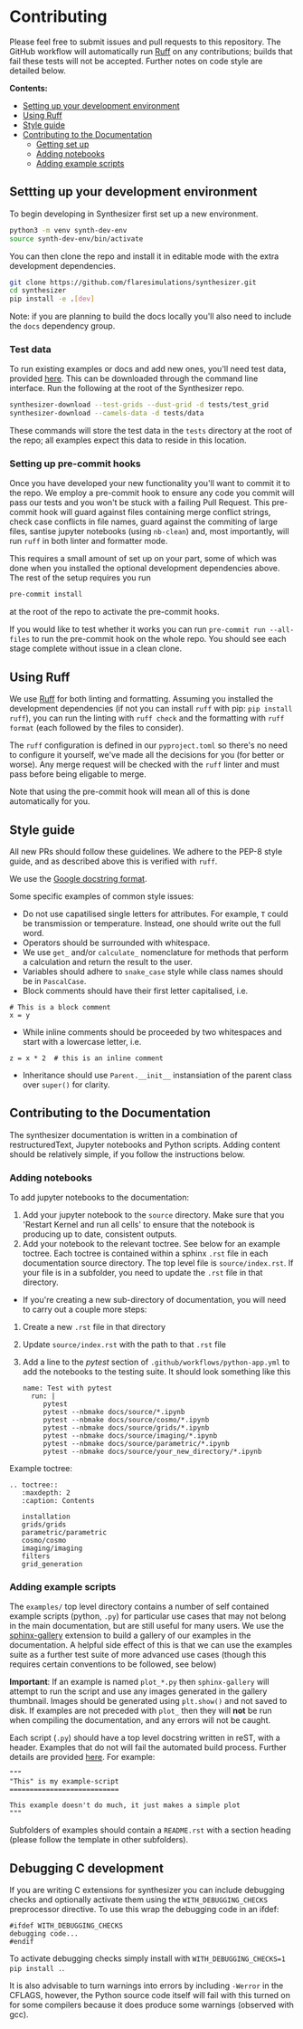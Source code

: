 # Contributing

Please feel free to submit issues and pull requests to this repository.
The GitHub workflow will automatically run [Ruff](https://github.com/astral-sh/ruff) on any contributions; builds that fail these tests will not be accepted. Further notes on code style are detailed below.

**Contents:**

- [Setting up your development environment](#setting-up-your-development-environment)
- [Using Ruff](#using-ruff)
- [Style guide](#style-guide)
- [Contributing to the Documentation](#contributing-to-the-documentation)
  - [Getting set up](#getting-set-up)
  - [Adding notebooks](#adding-notebooks)
  - [Adding example scripts](#adding-example-scripts)

## Settting up your development environment

To begin developing in Synthesizer first set up a new environment.

```bash
python3 -m venv synth-dev-env
source synth-dev-env/bin/activate
```

You can then clone the repo and install it in editable mode with the extra development dependencies.

```bash
git clone https://github.com/flaresimulations/synthesizer.git
cd synthesizer
pip install -e .[dev]
```

Note: if you are planning to build the docs locally you'll also need to include the `docs` dependency group.

### Test data

To run existing examples or docs and add new ones, you'll need test data, provided [here](https://flaresimulations.github.io/synthesizer/getting_started/downloading_grids.html#downloading-the-test-grid). This can be downloaded through the command line interface. Run the following at the root of the Synthesizer repo.

```bash
synthesizer-download --test-grids --dust-grid -d tests/test_grid
synthesizer-download --camels-data -d tests/data
```

These commands will store the test data in the `tests` directory at the root of the repo; all examples expect this data to reside in this location.

### Setting up pre-commit hooks

Once you have developed your new functionality you'll want to commit it to the repo. We employ a pre-commit hook to ensure any code you commit will pass our tests and you won't be stuck with a failing Pull Request. This pre-commit hook will guard against files containing merge conflict strings, check case conflicts in file names, guard against the commiting of large files, santise jupyter notebooks (using `nb-clean`) and, most importantly, will run `ruff` in both linter and formatter mode.

This requires a small amount of set up on your part, some of which was done when you installed the optional development dependencies above. The rest of the setup requires you run

```bash
pre-commit install
```

at the root of the repo to activate the pre-commit hooks.

If you would like to test whether it works you can run `pre-commit run --all-files` to run the pre-commit hook on the whole repo. You should see each stage complete without issue in a clean clone.

## Using Ruff

We use [Ruff](https://github.com/astral-sh/ruff) for both linting and formatting. Assuming you installed the development dependencies (if not you can install `ruff` with pip: `pip install ruff`), you can run the linting with `ruff check` and the formatting with `ruff format` (each followed by the files to consider).

The `ruff` configuration is defined in our `pyproject.toml` so there's no need to configure it yourself, we've made all the decisions for you (for better or worse). Any merge request will be checked with the `ruff` linter and must pass before being eligable to merge.

Note that using the pre-commit hook will mean all of this is done automatically for you.

## Style guide

All new PRs should follow these guidelines. We adhere to the PEP-8 style guide, and as described above this is verified with `ruff`.

We use the [Google docstring format](https://google.github.io/styleguide/pyguide.html#s3.8-comments-and-docstrings).

Some specific examples of common style issues:

- Do not use capatilised single letters for attributes. For example, `T` could be transmission or temperature. Instead, one should write out the full word.
- Operators should be surrounded with whitespace.
- We use `get_` and/or `calculate_` nomenclature for methods that perform a calculation and return the result to the user.
- Variables should adhere to `snake_case` style while class names should be in `PascalCase`.
- Block comments should have their first letter capitalised, i.e.

```
# This is a block comment
x = y
```

- While inline comments should be proceeded by two whitespaces and start with a lowercase letter, i.e.

```
z = x * 2  # this is an inline comment
```

- Inheritance should use `Parent.__init__` instansiation of the parent class over `super()` for clarity.

## Contributing to the Documentation

The synthesizer documentation is written in a combination of restructuredText, Jupyter notebooks and Python scripts.
Adding content should be relatively simple, if you follow the instructions below.

### Adding notebooks

To add jupyter notebooks to the documentation:

1. Add your jupyter notebook to the `source` directory. Make sure that you 'Restart Kernel and run all cells' to ensure that the notebook is producing up to date, consistent outputs.
2. Add your notebook to the relevant toctree. See below for an example toctree. Each toctree is contained within a sphinx `.rst` file in each documentation source directory. The top level file is `source/index.rst`. If your file is in a subfolder, you need to update the `.rst` file in that directory.

- If you're creating a new sub-directory of documentation, you will need to carry out a couple more steps:

1.  Create a new `.rst` file in that directory
2.  Update `source/index.rst` with the path to that `.rst` file
3.  Add a line to the _pytest_ section of `.github/workflows/python-app.yml` to add the notebooks to the testing suite. It should look something like this

        name: Test with pytest
          run: |
             pytest
             pytest --nbmake docs/source/*.ipynb
             pytest --nbmake docs/source/cosmo/*.ipynb
             pytest --nbmake docs/source/grids/*.ipynb
             pytest --nbmake docs/source/imaging/*.ipynb
             pytest --nbmake docs/source/parametric/*.ipynb
             pytest --nbmake docs/source/your_new_directory/*.ipynb

Example toctree:

    .. toctree::
       :maxdepth: 2
       :caption: Contents

       installation
       grids/grids
       parametric/parametric
       cosmo/cosmo
       imaging/imaging
       filters
       grid_generation

### Adding example scripts

The `examples/` top level directory contains a number of self contained example scripts (python, `.py`) for particular use cases that may not belong in the main documentation, but are still useful for many users. We use the [sphinx-gallery](https://sphinx-gallery.github.io/stable/index.html) extension to build a gallery of our examples in the documentation. A helpful side effect of this is that we can use the examples suite as a further test suite of more advanced use cases (though this requires certain conventions to be followed, see below)

**Important**: If an example is named `plot_*.py` then `sphinx-gallery` will attempt to run the script and use any images generated in the gallery thumbnail. Images should be generated using `plt.show()` and not saved to disk. If examples are not preceded with `plot_` then they will **not** be run when compiling the documentation, and any errors will not be caught.

Each script (`.py`) should have a top level docstring written in reST, with a header. Examples that do not will fail the automated build process. Further details are provided [here](https://sphinx-gallery.github.io/stable/syntax.html). For example:

    """
    "This" is my example-script
    ===========================

    This example doesn't do much, it just makes a simple plot
    """

Subfolders of examples should contain a `README.rst` with a section heading (please follow the template in other subfolders).

## Debugging C development

If you are writing C extensions for synthesizer you can include debugging checks and optionally activate them using the `WITH_DEBUGGING_CHECKS` preprocessor directive. To use this wrap the debugging code in an ifdef:

```
#ifdef WITH_DEBUGGING_CHECKS
debugging code...
#endif
```

To activate debugging checks simply install with `WITH_DEBUGGING_CHECKS=1 pip install .`.

It is also advisable to turn warnings into errors by including `-Werror` in the CFLAGS, however, the Python source code itself will fail with this turned on for some compilers because it does produce some warnings (observed with gcc).
